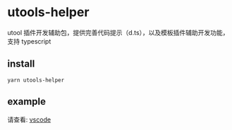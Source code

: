 # utools-helper

utool 插件开发辅助包，提供完善代码提示（d.ts），以及模板插件辅助开发功能，支持 typescript

## install

```shell
yarn utools-helper
```

## example

请查看: [vscode](https://github.com/mohuishou/utools/tree/master/plugins/vscode)

